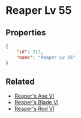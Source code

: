 # Reaper Lv 55

<no description available>

## Properties

```json
{
    "id": 217,
    "name": "Reaper Lv 55"
}
```

## Related

- [Reaper's Axe VI](../items/12808-reaper-s-axe-vi.md)
- [Reaper's Blade VI](../items/12812-reaper-s-blade-vi.md)
- [Reaper's Rod VI](../items/12816-reaper-s-rod-vi.md)

